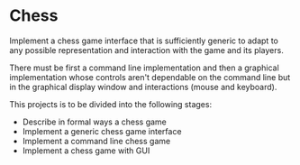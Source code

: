 Chess
=====

Implement a chess game interface that is sufficiently generic
to adapt to any possible representation and interaction with
the game and its players.

There must be first a command line implementation and then
a graphical implementation whose controls aren't dependable
on the command line but in the graphical display window and
interactions (mouse and keyboard).

This projects is to be divided into the following stages:

- Describe in formal ways a chess game
- Implement a generic chess game interface
- Implement a command line chess game
- Implement a chess game with GUI